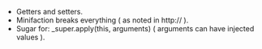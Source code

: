 * Getters and setters.
* Minifaction breaks everything ( as noted in http:// ).
* Sugar for: _super.apply(this, arguments) ( arguments can have injected values ).
